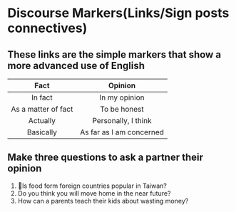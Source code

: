 # Discourse Markers(Links/Sign posts connectives)

## These links are the simple markers that show a more advanced use of English

| Fact                | Opinion                  |
| :-----------------: | :----------------------: |
| In fact             | In my opinion            |
| As a matter of fact | To be honest             |
| Actually            | Personally, I think      |
| Basically           | As far as I am concerned |

## Make three questions to ask a partner their opinion

1. Is food form foreign countries popular in Taiwan?
2. Do you think you will move home in the near future?
3. How can a parents teach their kids about wasting money?